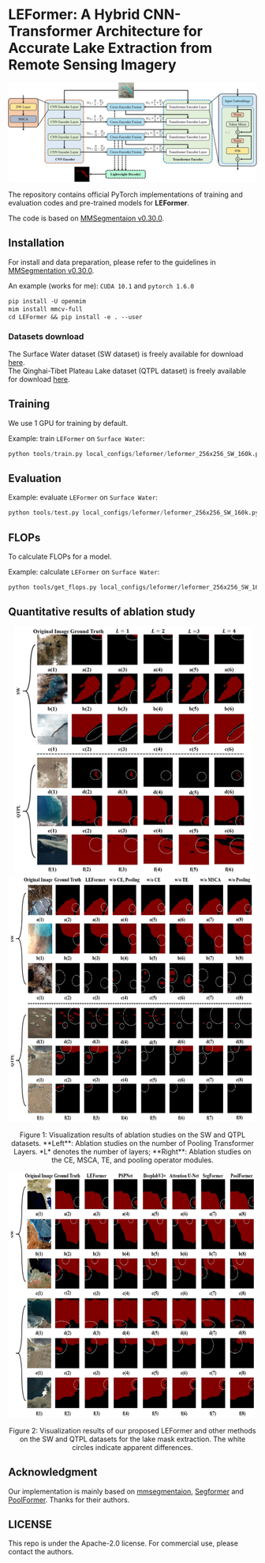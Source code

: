# LEFormer: A Hybrid CNN-Transformer Architecture for Accurate Lake Extraction from Remote Sensing Imagery

![](resources/overall_architecture_diagram.jpg)

The repository contains official PyTorch implementations of training and evaluation codes and pre-trained models for **LEFormer**.

[//]: # (The paper is in [Here]&#40;https://arxiv.org/pdf/2209.08575.pdf&#41;.)

The code is based on [MMSegmentaion v0.30.0](https://github.com/open-mmlab/mmsegmentation/tree/v0.30.0).

## Installation

For install and data preparation, please refer to the guidelines in [MMSegmentation v0.30.0](https://github.com/open-mmlab/mmsegmentation/tree/v0.30.0).

[//]: # (Other requirements:)

[//]: # (```pip install timm==0.6.12```)

An example (works for me): ```CUDA 10.1``` and  ```pytorch 1.6.0``` 

```
pip install -U openmim
mim install mmcv-full
cd LEFormer && pip install -e . --user
```

### Datasets download
The Surface Water dataset (SW dataset) is freely available for download [here](https://aistudio.baidu.com/aistudio/datasetdetail/75148).  
The Qinghai-Tibet Plateau Lake dataset (QTPL dataset) is freely available for download [here](http://www.ncdc.ac.cn/portal/metadata/b4d9fb27-ec93-433d-893a-2689379a3fc0). 

## Training

We use 1 GPU for training by default.  

Example: train ```LEFormer``` on ```Surface Water```:

```python
python tools/train.py local_configs/leformer/leformer_256x256_SW_160k.py
```

## Evaluation

Example: evaluate ```LEFormer``` on ```Surface Water```:

```python
python tools/test.py local_configs/leformer/leformer_256x256_SW_160k.py local_configs/pretrained_models/leformer_sw.pth --eval mIoU mFscore
```

## FLOPs

To calculate FLOPs for a model.

Example: calculate ```LEFormer``` on ```Surface Water```:

```bash
python tools/get_flops.py local_configs/leformer/leformer_256x256_SW_160k.py --shape 256 256
```

[//]: # (## Results)

[//]: # ()
[//]: # (**Notes**: ImageNet Pre-trained models can be found in [xxx Cloud]&#40;&#41;.)

[//]: # ()
[//]: # (### Surface Water)

[//]: # ()
[//]: # (|   Method  |    Backbone     |  Pretrained | Iters | mIoU&#40;ss/ms&#41; | Params | FLOPs  | Config | Download  |)

[//]: # (| :-------: | :-------------: | :-----: | :---: | :--: | :----: | :----: | :----: | :-------: |)

[//]: # (|  SegNeXt  |     MSCAN-T  | IN-1K | 160K | 41.1/42.2 | 4M | 7G | [config]&#40;local_configs/segnext/tiny/segnext.tiny.512x512.ade.160k.py&#41;  | [TsingHua Cloud]&#40;https://cloud.tsinghua.edu.cn/f/5da98841b8384ba0988a/?dl=1&#41; |)

[//]: # (|  SegNeXt  |     MSCAN-S | IN-1K  | 160K |  44.3/45.8  | 14M | 16G | [config]&#40;local_configs/segnext/small/segnext.small.512x512.ade.160k.py&#41;  | [TsingHua Cloud]&#40;https://cloud.tsinghua.edu.cn/f/b2d1eb94f5944d60b3d2/?dl=1&#41; |)

[//]: # (|  SegNeXt  |     MSCAN-B  | IN-1K  | 160K |  48.5/49.9 | 28M | 35G | [config]&#40;local_configs/segnext/base/segnext.base.512x512.ade.160k.py&#41;  | [TsingHua Cloud]&#40;https://cloud.tsinghua.edu.cn/f/1ea8000916284493810b/?dl=1&#41; |)

[//]: # (|  SegNeXt  |     MSCAN-L  | IN-1K  | 160K |  51.0/52.1 | 49M | 70G | [config]&#40;local_configs/segnext/large/segnext.large.512x512.ade.160k.py&#41;  | [TsingHua Cloud]&#40;https://cloud.tsinghua.edu.cn/f/d4f8e1020643414fbf7f/?dl=1&#41; |)

[//]: # ()
[//]: # (### Qinghai-Tibet Plateau Lake)

[//]: # ()
[//]: # (|   Method  |    Backbone     |  Pretrained | Iters | mIoU&#40;ss/ms&#41; | Params | FLOPs  | Config | Download  |)

[//]: # (| :-------: | :-------------: | :-----: | :---: | :--: | :----: | :----: | :----: | :-------: |)

[//]: # (|  SegNeXt  |     MSCAN-T  | IN-1K | 160K | 79.8/81.4 | 4M | 56G | [config]&#40;local_configs/segnext/tiny/segnext.tiny.1024x1024.city.160k.py&#41;  | [TsingHua Cloud]&#40;https://cloud.tsinghua.edu.cn/f/b1613af9955849bba910/?dl=1&#41; |)

[//]: # (|  SegNeXt  |     MSCAN-S | IN-1K  | 160K |  81.3/82.7  | 14M | 125G | [config]&#40;local_configs/segnext/small/segnext.small.1024x1024.city.160k.py&#41;  | [TsingHua Cloud]&#40;https://cloud.tsinghua.edu.cn/f/14148cf5371a4f248db1/?dl=1&#41; |)

[//]: # (|  SegNeXt  |     MSCAN-B  | IN-1K  | 160K |  82.6/83.8 | 28M | 276G | [config]&#40;local_configs/segnext/base/segnext.base.1024x1024.city.160k.py&#41;  | [TsingHua Cloud]&#40;https://cloud.tsinghua.edu.cn/f/adb49029f66f426bb046/?dl=1&#41; |)

[//]: # (|  SegNeXt  |     MSCAN-L  | IN-1K  | 160K |  83.2/83.9 | 49M | 578G | [config]&#40;local_configs/segnext/large/segnext.large.1024x1024.city.160k.py&#41;  | [TsingHua Cloud]&#40;https://cloud.tsinghua.edu.cn/f/b5308d092b034f81aac0/?dl=1&#41; |)

## Quantitative results of ablation study 

[//]: # (![]&#40;resources/ablation_study_1.jpg&#41;)
<div align="center">
    <img src="./resources/ablation_study_1.jpg" height="500">
    <img src="./resources/ablation_study_2.jpg" height="500">
</div>
<p align="center">
  <p align="center">
  Figure 1: Visualization results of ablation studies on the SW and QTPL datasets. **Left**: Ablation studies on the number of Pooling Transformer Layers. *L* denotes the number of layers; **Right**: Ablation studies on the CE, MSCA, TE, and pooling operator modules.
</p>

[//]: # (![]&#40;resources/ablation_study_3.jpg&#41;)
<!-- ![image](resources/ablation_study_3.jpg) -->
<div align="center">
  <img src="./resources/ablation_study_3.jpg" height="500">
</div>
<p align="center">
  Figure 2: Visualization results of our proposed LEFormer and other methods on the SW and QTPL datasets for the lake mask extraction. The white circles indicate apparent differences.
</p>

## Acknowledgment

Our implementation is mainly based on [mmsegmentaion](https://github.com/open-mmlab/mmsegmentation/tree/v0.30.0), [Segformer](https://github.com/NVlabs/SegFormer) and [PoolFormer](https://github.com/sail-sg/poolformer). Thanks for their authors.

## LICENSE

This repo is under the Apache-2.0 license. For commercial use, please contact the authors.
